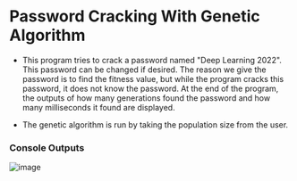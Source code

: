 # Password Cracking With Genetic Algorithm

* This program tries to crack a password named "Deep Learning 2022". This password can be changed if desired. The reason we give the password is to find the fitness value, but while the program cracks this password, it does not know the password. At the end of the program, the outputs of how many generations found the password and how many milliseconds it found are displayed.

* The genetic algorithm is run by taking the population size from the user.

### Console Outputs

![image](https://user-images.githubusercontent.com/57301854/169963902-a2fb3480-2a29-4767-8f7b-4d608d0f0853.png)
